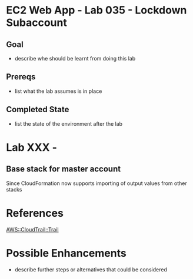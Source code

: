 # EC2 Web App - Lab 035 - Lockdown Subaccount

## Goal
* describe whe should be learnt from doing this lab

## Prereqs
* list what the lab assumes is in place

## Completed State
* list the state of the environment after the lab

# Lab XXX - <lab name> 

## Base stack for master account

Since CloudFormation now supports importing of output values from other stacks 

## 

# References

[AWS::CloudTrail::Trail](http://docs.aws.amazon.com/AWSCloudFormation/latest/UserGuide/aws-resource-cloudtrail-trail.html)

# Possible Enhancements
* describe further steps or alternatives that could be considered